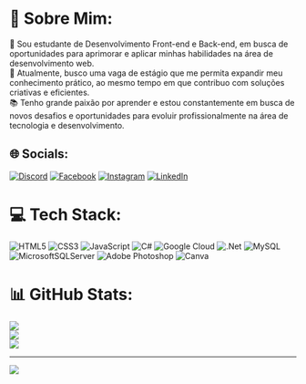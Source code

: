 # 💫 Sobre Mim:
🔭 Sou estudante de Desenvolvimento Front-end e Back-end, em busca de oportunidades para aprimorar e aplicar minhas habilidades na área de desenvolvimento web.<br>💼 Atualmente, busco uma vaga de estágio que me permita expandir meu conhecimento prático, ao mesmo tempo em que contribuo com soluções criativas e eficientes.<br>📚 Tenho grande paixão por aprender e estou constantemente em busca de novos desafios e oportunidades para evoluir profissionalmente na área de tecnologia e desenvolvimento.

## 🌐 Socials:
[![Discord](https://img.shields.io/badge/Discord-%237289DA.svg?logo=discord&logoColor=white)](https://discord.gg/pedrinhoxt012) [![Facebook](https://img.shields.io/badge/Facebook-%231877F2.svg?logo=Facebook&logoColor=white)](https://facebook.com/profile.php?id=100058589477858) [![Instagram](https://img.shields.io/badge/Instagram-%23E4405F.svg?logo=Instagram&logoColor=white)](https://instagram.com/__pedrosilva012/) [![LinkedIn](https://img.shields.io/badge/LinkedIn-%230077B5.svg?logo=linkedin&logoColor=white)](https://linkedin.com/in/pedro-silva-7550a831a/) 

# 💻 Tech Stack:
![HTML5](https://img.shields.io/badge/html5-%23E34F26.svg?style=for-the-badge&logo=html5&logoColor=white) ![CSS3](https://img.shields.io/badge/css3-%231572B6.svg?style=for-the-badge&logo=css3&logoColor=white) ![JavaScript](https://img.shields.io/badge/javascript-%23323330.svg?style=for-the-badge&logo=javascript&logoColor=%23F7DF1E) ![C#](https://img.shields.io/badge/c%23-%23239120.svg?style=for-the-badge&logo=csharp&logoColor=white) ![Google Cloud](https://img.shields.io/badge/GoogleCloud-%234285F4.svg?style=for-the-badge&logo=google-cloud&logoColor=white) ![.Net](https://img.shields.io/badge/.NET-5C2D91?style=for-the-badge&logo=.net&logoColor=white) ![MySQL](https://img.shields.io/badge/mysql-4479A1.svg?style=for-the-badge&logo=mysql&logoColor=white) ![MicrosoftSQLServer](https://img.shields.io/badge/Microsoft%20SQL%20Server-CC2927?style=for-the-badge&logo=microsoft%20sql%20server&logoColor=white) ![Adobe Photoshop](https://img.shields.io/badge/adobe%20photoshop-%2331A8FF.svg?style=for-the-badge&logo=adobe%20photoshop&logoColor=white) ![Canva](https://img.shields.io/badge/Canva-%2300C4CC.svg?style=for-the-badge&logo=Canva&logoColor=white)
# 📊 GitHub Stats:
![](https://github-readme-stats.vercel.app/api?username=PedroSilva012&theme=dark&hide_border=false&include_all_commits=false&count_private=false)<br/>
![](https://github-readme-streak-stats.herokuapp.com/?user=PedroSilva012&theme=dark&hide_border=false)<br/>
![](https://github-readme-stats.vercel.app/api/top-langs/?username=PedroSilva012&theme=dark&hide_border=false&include_all_commits=false&count_private=false&layout=compact)

---
[![](https://visitcount.itsvg.in/api?id=PedroSilva012&icon=0&color=0)](https://visitcount.itsvg.in)

<!-- Proudly created with GPRM ( https://gprm.itsvg.in ) -->
